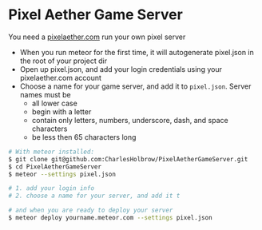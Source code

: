 # Pixel Aether Game Server

You need a [pixelaether.com](http://www.pixelaether.com) run your own pixel server

- When you run meteor for the first time, it will autogenerate pixel.json in the root of your project dir
- Open up pixel.json, and add your login credentials using your pixelaether.com account
- Choose a name for your game server, and add it to `pixel.json`. Server names must be
  - all lower case
  - begin with a letter
  - contain only letters, numbers, underscore, dash, and space characters
  - be less then 65 characters long

```sh
# With meteor installed:
$ git clone git@github.com:CharlesHolbrow/PixelAetherGameServer.git
$ cd PixelAetherGameServer
$ meteor --settings pixel.json

# 1. add your login info 
# 2. choose a name for your server, and add it t

# and when you are ready to deploy your server
$ meteor deploy yourname.meteor.com --settings pixel.json
```
